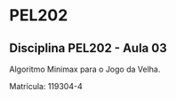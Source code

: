 # PEL202

Disciplina PEL202 - Aula 03
-
Algoritmo Minimax para o Jogo da Velha.

Matrícula: 119304-4

